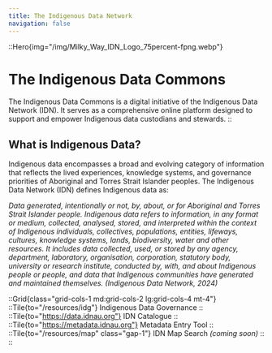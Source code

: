 ```yaml
---
title: The Indigenous Data Network
navigation: false
---
```


::Hero{img="/img/Milky_Way_IDN_Logo_75percent-fpng.webp"}
# The Indigenous Data Commons
The Indigenous Data Commons is a digital initiative of the Indigenous Data Network (IDN). It serves as a comprehensive online platform designed to support and empower Indigenous data custodians and stewards.
::

## What is Indigenous Data?
Indigenous data encompasses a broad and evolving category of information that reflects the lived experiences, knowledge systems, and governance priorities of Aboriginal and Torres Strait Islander peoples. The Indigenous Data Network (IDN) defines Indigenous data as:

*Data generated, intentionally or not, by, about, or for Aboriginal and Torres Strait Islander people. Indigenous data refers to information, in any format or medium, collected, analysed, stored, and interpreted within the context of Indigenous individuals, collectives, populations, entities, lifeways, cultures, knowledge systems, lands, biodiversity, water and other resources. It includes data collected, used, or stored by any agency, department, laboratory, organisation, corporation, statutory body, university or research institute, conducted by, with, and about Indigenous people or people, and data that Indigenous communities have generated and maintained themselves. (Indigenous Data Network, 2024)*

::Grid{class="grid-cols-1 md:grid-cols-2 lg:grid-cols-4 mt-4"}
::Tile{to="/resources/idg"}
Indigenous Data Governance
::
::Tile{to="https://data.idnau.org"}
IDN Catalogue
::
::Tile{to="https://metadata.idnau.org"}
Metadata Entry Tool
::
::Tile{to="/resources/map" class="gap-1"}
IDN Map Search <span class="text-muted-foreground text-sm">*(coming soon)*</span>
::
::
